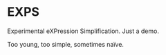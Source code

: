 # EXPS

Experimental eXPression Simplification. Just a demo.

Too young, too simple, sometimes naïve.
